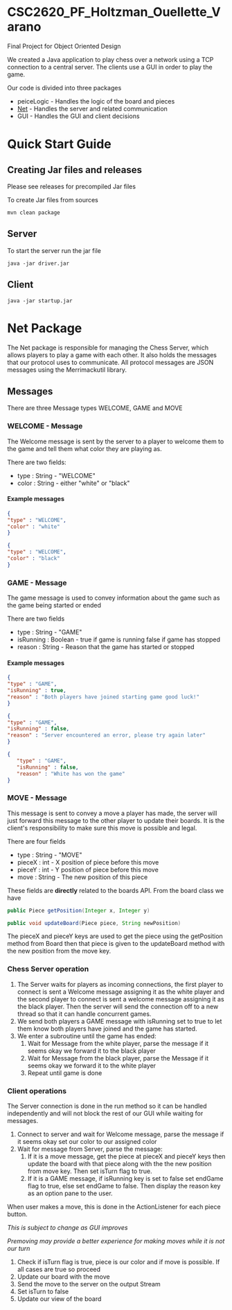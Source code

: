 # CSC2620_PF_Holtzman_Ouellette_Varano
Final Project  for Object Oriented Design

We created a Java application to play chess over a network using a TCP connection to a central server. The clients use a GUI
in order to play the game.

Our code is divided into three packages
- peiceLogic - Handles the logic of the board and pieces
- [Net](#net-package) - Handles the server and related communication
- GUI - Handles the GUI and client decisions 

# Quick Start Guide
## Creating Jar files and releases
Please see releases for precompiled Jar files

To create Jar files from sources
```shell
mvn clean package 
```
## Server
To start the server run the jar file

```Shell
java -jar driver.jar
```

## Client 
````Shell
java -jar startup.jar
````
# Net Package
The Net package is responsible for managing the Chess Server, which allows players to play a game with each other. It also holds the messages that our protocol uses to communicate. All protocol messages are JSON messages using the Merrimackutil library. 

## Messages
There are three Message types WELCOME, GAME and MOVE

### WELCOME - Message
The Welcome message is sent by the server to a player to welcome them to the game and tell them what color they are playing as.

There are two fields:

- type : String - "WELCOME"
- color : String - either "white" or "black"

#### Example messages
```JSON
{
"type" : "WELCOME",
"color" : "white"
}
```
```JSON
{
"type" : "WELCOME",
"color" : "black"
}
```

### GAME - Message
The game message is used to convey information about the game such as the game being started or ended

There are two fields
- type : String - "GAME"
- isRunning : Boolean - true if game is running false if game has stopped
- reason : String - Reason that the game has started or stopped

#### Example messages
```JSON
{
"type" : "GAME",
"isRunning" : true,
"reason" : "Both players have joined starting game good luck!"
}
```
```JSON
{
"type" : "GAME",
"isRunning" : false,
"reason" : "Server encountered an error, please try again later"
}
```
```JSON
{
   "type" : "GAME",
   "isRunning" : false,
   "reason" : "White has won the game"
}
```

### MOVE - Message
This message is sent to convey a move a player has made, the server will just forward this message to the other player to update their boards. It is the client's responsibility to make sure this move is possible and legal. 

There are four fields
- type : String - "MOVE"
- pieceX : int - X position of piece before this move
- pieceY : int - Y position of piece before this move
- move : String - The new position of this piece 

These fields are **directly** related to the boards API. From the board class we have 
```java
public Piece getPosition(Integer x, Integer y)

public void updateBoard(Piece piece, String newPosition)
```

The pieceX and pieceY keys are used to get the piece using the getPosition method from Board then that piece is given to the updateBoard method with the new position from the move key. 

### Chess Server operation
1. The Server waits for players as incoming connections, the first player to connect is sent a Welcome message assigning it as the white player and the second player to connect is sent a welcome message assigning it as the black player. Then the server will send the connection off to a new thread so that it can handle concurrent games.
2. We send both players a GAME message with isRunning set to true to let them know both players have joined and the game has started.
3. We enter a subroutine until the game has ended:
    1. Wait for Message from the white player, parse the message if it seems okay we forward it to the black player
    2. Wait for Message from the black player, parse the Message if it seems okay we forward it to the white player
    3. Repeat until game is done

### Client operations 
The Server connection is done in the run method so it can be handled independently and will not block the rest of our GUI while waiting for messages.

1. Connect to server and wait for Welcome message, parse the message if it seems okay set our color to our assigned color
2. Wait for message from Server, parse the message:
    1. If it is a move message, get the piece at pieceX and pieceY keys then update the board with that piece along with the the new position from move key. Then set isTurn flag to true.
    2. If it is a GAME message, if isRunning key is set to false set endGame flag to true, else set endGame to false. Then display the reason key as an option pane to the user.

When user makes a move, this is done in the ActionListener for each piece button.

*This is subject to change as GUI improves*

*Premoving may provide a better experience for making moves while it is not our turn*
1. Check if isTurn flag is true, piece is our color and if move is possible. If all cases are true so proceed
2. Update our board with the move
3. Send the move to the server on the output Stream
4. Set isTurn to false
5. Update our view of the board
